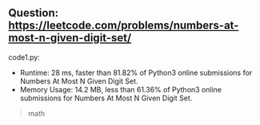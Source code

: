 ## Question: https://leetcode.com/problems/numbers-at-most-n-given-digit-set/

code1.py:
* Runtime: 28 ms, faster than 81.82% of Python3 online submissions for Numbers At Most N Given Digit Set.
* Memory Usage: 14.2 MB, less than 61.36% of Python3 online submissions for Numbers At Most N Given Digit Set.
> math